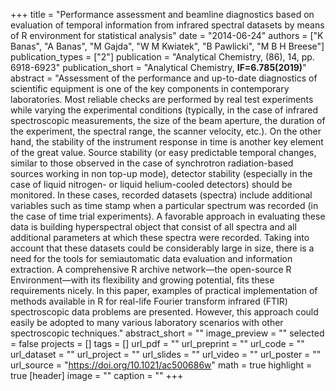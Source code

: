 +++
title = "Performance assessment and beamline diagnostics based on evaluation of temporal information from infrared spectral datasets by means of R environment for statistical analysis"
date = "2014-06-24"
authors = ["K Banas", "A Banas", "M Gajda", "W M Kwiatek", "B Pawlicki", "M B H Breese"]
publication_types = ["2"]
publication = "Analytical Chemistry, (86), 14, pp. 6918-6923"
publication_short = "Analytical Chemistry, **IF=6.785(2019)**"
abstract = "Assessment of the performance and up-to-date diagnostics of scientific equipment is one of the key components in contemporary laboratories. Most reliable checks are performed by real test experiments while varying the experimental conditions (typically, in the case of infrared spectroscopic measurements, the size of the beam aperture, the duration of the experiment, the spectral range, the scanner velocity, etc.). On the other hand, the stability of the instrument response in time is another key element of the great value. Source stability (or easy predictable temporal changes, similar to those observed in the case of synchrotron radiation-based sources working in non top-up mode), detector stability (especially in the case of liquid nitrogen- or liquid helium-cooled detectors) should be monitored. In these cases, recorded datasets (spectra) include additional variables such as time stamp when a particular spectrum was recorded (in the case of time trial experiments). A favorable approach in evaluating these data is building hyperspectral object that consist of all spectra and all additional parameters at which these spectra were recorded. Taking into account that these datasets could be considerably large in size, there is a need for the tools for semiautomatic data evaluation and information extraction. A comprehensive R archive network—the open-source R Environment—with its flexibility and growing potential, fits these requirements nicely. In this paper, examples of practical implementation of methods available in R for real-life Fourier transform infrared (FTIR) spectroscopic data problems are presented. However, this approach could easily be adopted to many various laboratory scenarios with other spectroscopic techniques."
abstract_short = ""
image_preview = ""
selected = false
projects = []
tags = []
url_pdf = ""
url_preprint = ""
url_code = ""
url_dataset = ""
url_project = ""
url_slides = ""
url_video = ""
url_poster = ""
url_source = "https://doi.org/10.1021/ac500686w"
math = true
highlight = true
[header]
image = ""
caption = ""
+++
